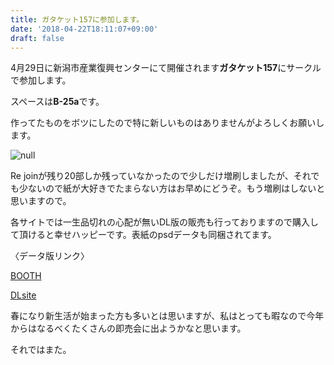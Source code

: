 ```yaml
---
title: ガタケット157に参加します。
date: '2018-04-22T18:11:07+09:00'
draft: false
---
```

4月29日に新潟市産業復興センターにて開催されます**ガタケット157**にサークルで参加します。

スペースは**B-25a**です。

作ってたものをボツにしたので特に新しいものはありませんがよろしくお願いします。

![null](/images/uploads/お品書き157.png)

Re joinが残り20部しか残っていなかったので少しだけ増刷しましたが、それでも少ないので紙が大好きでたまらない方はお早めにどうぞ。もう増刷はしないと思いますので。

各サイトでは一生品切れの心配が無いDL版の販売も行っておりますので購入して頂けると幸せハッピーです。表紙のpsdデータも同梱されてます。

〈データ版リンク〉

[BOOTH](https://kgmnx.booth.pm/items/726233?utm_source=pixiv&utm_medium=promotion&utm_content=work-item&utm_campaign=pixiv-promotion)

[DLsite](http://www.dlsite.com/home/work/=/product_id/RJ217375.html)

春になり新生活が始まった方も多いとは思いますが、私はとっても暇なので今年からはなるべくたくさんの即売会に出ようかなと思います。

それではまた。

